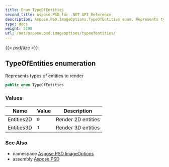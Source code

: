 ```yaml
---
title: Enum TypeOfEntities
second_title: Aspose.PSD for .NET API Reference
description: Aspose.PSD.ImageOptions.TypeOfEntities enum. Represents types of entities to render
type: docs
weight: 5190
url: /net/aspose.psd.imageoptions/typeofentities/
---
```

{{< psd/tize >}}
## TypeOfEntities enumeration

Represents types of entities to render

```csharp
public enum TypeOfEntities
```

### Values

| Name | Value | Description |
| --- | --- | --- |
| Entities2D | `0` | Render 2D entities |
| Entities3D | `1` | Render 3D entities |

### See Also

* namespace [Aspose.PSD.ImageOptions](../../aspose.psd.imageoptions/)
* assembly [Aspose.PSD](../../)


